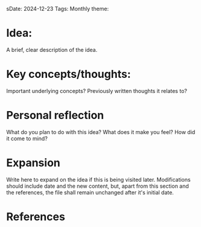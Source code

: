 sDate: 2024-12-23
Tags: 
Monthly theme: 
# Idea:
A brief, clear description of the idea.
# Key concepts/thoughts:
Important underlying concepts? Previously written thoughts it relates to?
# Personal reflection
What do you plan to do with this idea? What does it make you feel? How did it come to mind?
# Expansion
Write here to expand on the idea if this is being visited later. Modifications should include date and the new content, but, apart from this section and the references, the file shall remain unchanged after it's initial date.
# References
